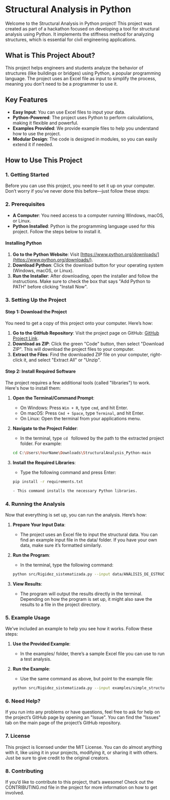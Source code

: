 # Structural Analysis in Python

Welcome to the Structural Analysis in Python project! This project was created as part of a hackathon focused on developing a tool for structural analysis using Python. It implements the stiffness method for analyzing structures, which is essential for civil engineering applications.

## What is This Project About?

This project helps engineers and students analyze the behavior of structures (like buildings or bridges) using Python, a popular programming language. The project uses an Excel file as input to simplify the process, meaning you don't need to be a programmer to use it.

## Key Features

- **Easy Input**: You can use Excel files to input your data.
- **Python-Powered**: The project uses Python to perform calculations, making it flexible and powerful.
- **Examples Provided**: We provide example files to help you understand how to use the project.
- **Modular Design**: The code is designed in modules, so you can easily extend it if needed.

## How to Use This Project

### 1. Getting Started

Before you can use this project, you need to set it up on your computer. Don’t worry if you’ve never done this before—just follow these steps:

### 2. Prerequisites

- **A Computer**: You need access to a computer running Windows, macOS, or Linux.
- **Python Installed**: Python is the programming language used for this project. Follow the steps below to install it.

#### Installing Python

1. **Go to the Python Website**: Visit [https://www.python.org/downloads/](https://www.python.org/downloads/).
2. **Download Python**: Click the download button for your operating system (Windows, macOS, or Linux).
3. **Run the Installer**: After downloading, open the installer and follow the instructions. Make sure to check the box that says "Add Python to PATH" before clicking "Install Now".

### 3. Setting Up the Project

#### Step 1: Download the Project

You need to get a copy of this project onto your computer. Here’s how:

1. **Go to the GitHub Repository**: Visit the project page on GitHub: [GitHub Project Link](https://github.com/dox-lan/StructuralAnalysis_Python).
2. **Download as ZIP**: Click the green "Code" button, then select "Download ZIP". This will download the project files to your computer.
3. **Extract the Files**: Find the downloaded ZIP file on your computer, right-click it, and select "Extract All" or "Unzip".

#### Step 2: Install Required Software

The project requires a few additional tools (called "libraries") to work. Here's how to install them:

1. **Open the Terminal/Command Prompt**:
   - On Windows: Press `Win + R`, type `cmd`, and hit Enter.
   - On macOS: Press `Cmd + Space`, type `Terminal`, and hit Enter.
   - On Linux: Open the terminal from your applications menu.

2. **Navigate to the Project Folder**:
   - In the terminal, type `cd ` followed by the path to the extracted project folder. For example:
   
   ```bash
   cd C:\Users\YourName\Downloads\StructuralAnalysis_Python-main

3. **Install the Required Libraries**:
   - Type the following command and press Enter:

   ```bash
   pip install -r requirements.txt

   - This command installs the necessary Python libraries.

### 4. Running the Analysis
Now that everything is set up, you can run the analysis. Here’s how:

1. **Prepare Your Input Data**:
    - The project uses an Excel file to input the structural data. You can find an example input file in the data/ folder. If you have your own data, make sure it’s formatted similarly.

2. **Run the Program**:
    - In the terminal, type the following command:  

    ```bash
    python src/Rigidez_sistematizada.py --input data/ANÁLISIS_DE_ESTRUCTURAS_INPUT.xlsx

3. **View Results**:
    - The program will output the results directly in the terminal. Depending on how the program is set up, it might also save the results to a file in the project directory.

### 5. Example Usage
We’ve included an example to help you see how it works. Follow these steps:

1. **Use the Provided Example**:
    - In the examples/ folder, there’s a sample Excel file you can use to run a test analysis.

2. **Run the Example**:
    - Use the same command as above, but point to the example file:

    ```bash
    python src/Rigidez_sistematizada.py --input examples/simple_structure.xlsx

### 6. Need Help?
If you run into any problems or have questions, feel free to ask for help on the project’s GitHub page by opening an "Issue". You can find the "Issues" tab on the main page of the project’s GitHub repository.

### 7. License
This project is licensed under the MIT License. You can do almost anything with it, like using it in your projects, modifying it, or sharing it with others. Just be sure to give credit to the original creators.

### 8. Contributing
If you’d like to contribute to this project, that’s awesome! Check out the CONTRIBUTING.md file in the project for more information on how to get involved.